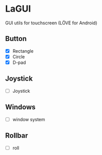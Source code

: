 # LaGUI
GUI utils for touchscreen (LÖVE for Android)
## Button
- [x] Rectangle
- [x] Circle
- [x] D-pad

## Joystick
- [ ] Joystick

## Windows
- [ ] window system

## Rollbar
- [ ] roll